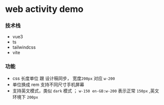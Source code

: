 # web activity demo

### 技术栈

- vue3
- ts
- tailwindcss
- vite

### 功能

- css 长度单位 跟 设计稿同步， 宽度`200px` 对应 `w-200`
- 单位换成 rem 支持不同尺寸手机屏幕
- 支持英文模式，类似 `dark` 模式 ； `w-150 en-GB:w-200` 表示正常 `150px` ,英文环境下 `200px`
